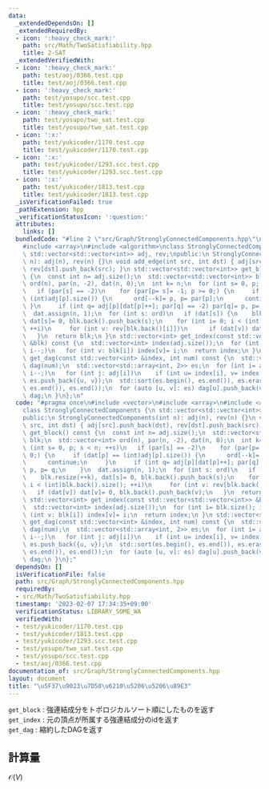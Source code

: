 ```yaml
---
data:
  _extendedDependsOn: []
  _extendedRequiredBy:
  - icon: ':heavy_check_mark:'
    path: src/Math/TwoSatisfiability.hpp
    title: 2-SAT
  _extendedVerifiedWith:
  - icon: ':heavy_check_mark:'
    path: test/aoj/0366.test.cpp
    title: test/aoj/0366.test.cpp
  - icon: ':heavy_check_mark:'
    path: test/yosupo/scc.test.cpp
    title: test/yosupo/scc.test.cpp
  - icon: ':heavy_check_mark:'
    path: test/yosupo/two_sat.test.cpp
    title: test/yosupo/two_sat.test.cpp
  - icon: ':x:'
    path: test/yukicoder/1170.test.cpp
    title: test/yukicoder/1170.test.cpp
  - icon: ':x:'
    path: test/yukicoder/1293.scc.test.cpp
    title: test/yukicoder/1293.scc.test.cpp
  - icon: ':x:'
    path: test/yukicoder/1813.test.cpp
    title: test/yukicoder/1813.test.cpp
  _isVerificationFailed: true
  _pathExtension: hpp
  _verificationStatusIcon: ':question:'
  attributes:
    links: []
  bundledCode: "#line 2 \"src/Graph/StronglyConnectedComponents.hpp\"\n#include <vector>\n\
    #include <array>\n#include <algorithm>\nclass StronglyConnectedComponents {\n\
    \ std::vector<std::vector<int>> adj, rev;\npublic:\n StronglyConnectedComponents(int\
    \ n): adj(n), rev(n) {}\n void add_edge(int src, int dst) { adj[src].push_back(dst),\
    \ rev[dst].push_back(src); }\n std::vector<std::vector<int>> get_block() const\
    \ {\n  const int n= adj.size();\n  std::vector<std::vector<int>> blk;\n  std::vector<int>\
    \ ord(n), par(n, -2), dat(n, 0);\n  int k= n;\n  for (int s= 0, p; s < n; ++s)\n\
    \   if (par[s] == -2)\n    for (par[p= s]= -1; p >= 0;) {\n     if (dat[p] ==\
    \ (int)adj[p].size()) {\n      ord[--k]= p, p= par[p];\n      continue;\n    \
    \ }\n     if (int q= adj[p][dat[p]++]; par[q] == -2) par[q]= p, p= q;\n    }\n\
    \  dat.assign(n, 1);\n  for (int s: ord)\n   if (dat[s]) {\n    blk.resize(++k),\
    \ dat[s]= 0, blk.back().push_back(s);\n    for (int i= 0; i < (int)blk.back().size();\
    \ ++i)\n     for (int v: rev[blk.back()[i]])\n      if (dat[v]) dat[v]= 0, blk.back().push_back(v);\n\
    \   }\n  return blk;\n }\n std::vector<int> get_index(const std::vector<std::vector<int>>\
    \ &blk) const {\n  std::vector<int> index(adj.size());\n  for (int i= blk.size();\
    \ i--;)\n   for (int v: blk[i]) index[v]= i;\n  return index;\n }\n std::vector<std::vector<int>>\
    \ get_dag(const std::vector<int> &index, int num) const {\n  std::vector<std::vector<int>>\
    \ dag(num);\n  std::vector<std::array<int, 2>> es;\n  for (int i= adj.size();\
    \ i--;)\n   for (int j: adj[i])\n    if (int u= index[i], v= index[j]; u != v)\
    \ es.push_back({u, v});\n  std::sort(es.begin(), es.end()), es.erase(std::unique(es.begin(),\
    \ es.end()), es.end());\n  for (auto [u, v]: es) dag[u].push_back(v);\n  return\
    \ dag;\n }\n};\n"
  code: "#pragma once\n#include <vector>\n#include <array>\n#include <algorithm>\n\
    class StronglyConnectedComponents {\n std::vector<std::vector<int>> adj, rev;\n\
    public:\n StronglyConnectedComponents(int n): adj(n), rev(n) {}\n void add_edge(int\
    \ src, int dst) { adj[src].push_back(dst), rev[dst].push_back(src); }\n std::vector<std::vector<int>>\
    \ get_block() const {\n  const int n= adj.size();\n  std::vector<std::vector<int>>\
    \ blk;\n  std::vector<int> ord(n), par(n, -2), dat(n, 0);\n  int k= n;\n  for\
    \ (int s= 0, p; s < n; ++s)\n   if (par[s] == -2)\n    for (par[p= s]= -1; p >=\
    \ 0;) {\n     if (dat[p] == (int)adj[p].size()) {\n      ord[--k]= p, p= par[p];\n\
    \      continue;\n     }\n     if (int q= adj[p][dat[p]++]; par[q] == -2) par[q]=\
    \ p, p= q;\n    }\n  dat.assign(n, 1);\n  for (int s: ord)\n   if (dat[s]) {\n\
    \    blk.resize(++k), dat[s]= 0, blk.back().push_back(s);\n    for (int i= 0;\
    \ i < (int)blk.back().size(); ++i)\n     for (int v: rev[blk.back()[i]])\n   \
    \   if (dat[v]) dat[v]= 0, blk.back().push_back(v);\n   }\n  return blk;\n }\n\
    \ std::vector<int> get_index(const std::vector<std::vector<int>> &blk) const {\n\
    \  std::vector<int> index(adj.size());\n  for (int i= blk.size(); i--;)\n   for\
    \ (int v: blk[i]) index[v]= i;\n  return index;\n }\n std::vector<std::vector<int>>\
    \ get_dag(const std::vector<int> &index, int num) const {\n  std::vector<std::vector<int>>\
    \ dag(num);\n  std::vector<std::array<int, 2>> es;\n  for (int i= adj.size();\
    \ i--;)\n   for (int j: adj[i])\n    if (int u= index[i], v= index[j]; u != v)\
    \ es.push_back({u, v});\n  std::sort(es.begin(), es.end()), es.erase(std::unique(es.begin(),\
    \ es.end()), es.end());\n  for (auto [u, v]: es) dag[u].push_back(v);\n  return\
    \ dag;\n }\n};"
  dependsOn: []
  isVerificationFile: false
  path: src/Graph/StronglyConnectedComponents.hpp
  requiredBy:
  - src/Math/TwoSatisfiability.hpp
  timestamp: '2023-02-07 17:34:35+09:00'
  verificationStatus: LIBRARY_SOME_WA
  verifiedWith:
  - test/yukicoder/1170.test.cpp
  - test/yukicoder/1813.test.cpp
  - test/yukicoder/1293.scc.test.cpp
  - test/yosupo/two_sat.test.cpp
  - test/yosupo/scc.test.cpp
  - test/aoj/0366.test.cpp
documentation_of: src/Graph/StronglyConnectedComponents.hpp
layout: document
title: "\u5F37\u9023\u7D50\u6210\u5206\u5206\u89E3"
---
```

`get_block` : 強連結成分をトポロジカルソート順にしたものを返す \
`get_index` : 元の頂点が所属する強連結成分のidを返す \
`get_dag`   : 縮約したDAGを返す
## 計算量
$\mathcal{O}(V)$
